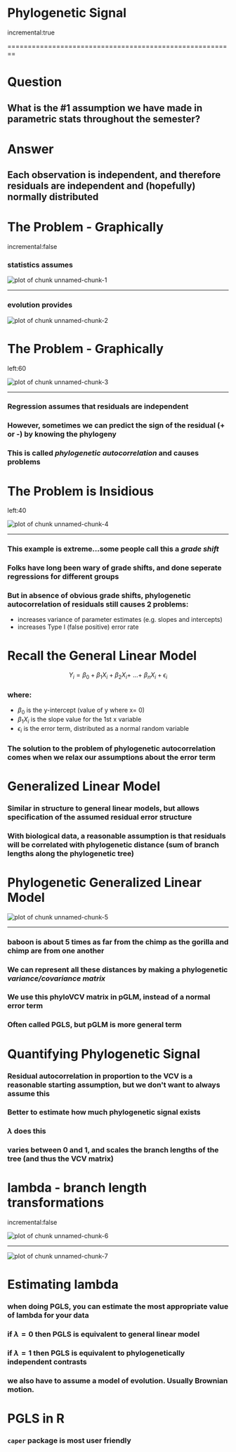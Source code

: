 Phylogenetic Signal
========================================================
incremental:true

========================================================

# Question

## What is the #1 assumption we have made in parametric stats throughout the semester?
   
# Answer

## Each observation is independent, and therefore residuals are independent and (hopefully) normally distributed

The Problem - Graphically
===============
incremental:false

### statistics assumes

![plot of chunk unnamed-chunk-1](phylogenetic_signal-figure/unnamed-chunk-1-1.png) 

***

### evolution provides

![plot of chunk unnamed-chunk-2](phylogenetic_signal-figure/unnamed-chunk-2-1.png) 



The Problem - Graphically
==========
left:60

![plot of chunk unnamed-chunk-3](phylogenetic_signal-figure/unnamed-chunk-3-1.png) 

***

### Regression assumes that residuals are independent

### However, sometimes we can predict the sign of the residual (+ or -) by knowing the phylogeny

### This is called ***phylogenetic autocorrelation*** and causes problems

The Problem is Insidious
===================
left:40

![plot of chunk unnamed-chunk-4](phylogenetic_signal-figure/unnamed-chunk-4-1.png) 

***

### This example is extreme...some people call this a  ***grade shift***

### Folks have long been wary of grade shifts, and done seperate regressions for different groups

### But in absence of obvious grade shifts, phylogenetic autocorrelation of residuals still causes 2 problems:

*  increases variance of parameter estimates (e.g. slopes and intercepts)
*  increases Type I (false positive) error rate

Recall the General Linear Model 
=================

$$Y_i = \beta_0 + \beta_1X_i + \beta_2X_i +\ ... +\ \beta_nX_i  + \epsilon_i$$

### where: 

* $\beta_0$ is the y-intercept (value of y where x= 0)
*  $\beta_1X_i$ is the slope value for the 1st x variable
*  $\epsilon_i$ is the error term, distributed as a normal random variable

### The solution to the problem of phylogenetic autocorrelation comes when we relax our assumptions about the error term

Generalized Linear Model
=================

### Similar in structure to general linear models, but allows specification of the assumed residual error structure

### With biological data, a reasonable assumption is that residuals will be correlated with phylogenetic distance (sum of branch lengths along the phylogenetic tree)

Phylogenetic Generalized Linear Model
============

![plot of chunk unnamed-chunk-5](phylogenetic_signal-figure/unnamed-chunk-5-1.png) 

*** 

### baboon is about 5 times as far from the chimp as the gorilla and chimp are from one another

### We can represent all these distances by making a phylogenetic ***variance/covariance matrix***

### We use this phyloVCV matrix in pGLM, instead of a normal error term

### Often called PGLS, but pGLM is more general term

Quantifying Phylogenetic Signal
==============

### Residual autocorrelation in proportion to the VCV is a reasonable starting assumption, but we don't want to always assume this

### Better to estimate how much phylogenetic signal exists

### $\lambda$ does this

### varies between 0 and 1, and scales the branch lengths of the tree (and thus the VCV matrix)

lambda - branch length transformations
===============
incremental:false

![plot of chunk unnamed-chunk-6](phylogenetic_signal-figure/unnamed-chunk-6-1.png) 
*** 
![plot of chunk unnamed-chunk-7](phylogenetic_signal-figure/unnamed-chunk-7-1.png) 

Estimating lambda
=============

### when doing PGLS, you can estimate the most appropriate value of lambda for your data

### if $\lambda = 0$ then PGLS is equivalent to general linear model

### if $\lambda = 1$ then PGLS is equivalent to phylogenetically independent contrasts

### we also have to assume a model of evolution.  Usually Brownian motion.

PGLS in R
=============

### `caper` package is most user friendly
